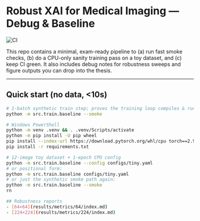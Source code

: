 ﻿# Robust XAI for Medical Imaging — Debug & Baseline

![CI](https://github.com/viraj1011JAIN/robust-xai-medimg/actions/workflows/ci.yml/badge.svg)

This repo contains a minimal, exam-ready pipeline to (a) run fast smoke checks, (b) do a CPU-only sanity training pass on a toy dataset, and (c) keep CI green. It also includes debug notes for robustness sweeps and figure outputs you can drop into the thesis.

---

## Quick start (no data, <10s)

```bash
# 1-batch synthetic train step; proves the training loop compiles & runs
python -m src.train.baseline --smoke

# Windows PowerShell
python -m venv .venv && . .venv/Scripts/activate
python -m pip install -U pip wheel
pip install --index-url https://download.pytorch.org/whl/cpu torch==2.9.0 torchvision==0.24.0
pip install -r requirements.txt

# 12-image toy dataset + 1-epoch CPU config
python -m src.train.baseline --config configs/tiny.yaml
# or positional form:
python -m src.train.baseline configs/tiny.yaml
# or just the synthetic smoke path again:
python -m src.train.baseline --smoke
rn

## Robustness reports
- [64×64](results/metrics/64/index.md)
- [224×224](results/metrics/224/index.md)
